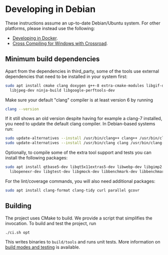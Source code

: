 # Developing in Debian

These instructions assume an up-to-date Debian/Ubuntu system.
For other platforms, please instead use the following:

* [Developing in Docker](developing_in_docker.md).
* [Cross Compiling for Windows with Crossroad](developing_with_crossroad.md).

## Minimum build dependencies

Apart from the dependencies in third_party, some of the tools use external
dependencies that need to be installed in your system first:

```bash
sudo apt install cmake clang doxygen g++-8 extra-cmake-modules libgif-dev \
  libjpeg-dev ninja-build libgoogle-perftools-dev
```

Make sure your default "clang" compiler is at least version 6 by running

```bash
clang --version
```

If it still shows an old version despite having for example a clang-7 installed, you need
to update the default clang compiler. In Debian-based systems run:

```bash
sudo update-alternatives --install /usr/bin/clang++ clang++ /usr/bin/clang++-7 100
sudo update-alternatives --install /usr/bin/clang clang /usr/bin/clang-7 100
```

Optionally, to compile some of the extra tool support and tests you can install
the following packages:

```bash
sudo apt install qtbase5-dev libqt5x11extras5-dev libwebp-dev libgimp2.0-dev \
  libopenexr-dev libgtest-dev libgmock-dev libbenchmark-dev libbenchmark-tools
```

For the lint/coverage commands, you will also need additional packages:

```bash
sudo apt install clang-format clang-tidy curl parallel gcovr
```

## Building

The project uses CMake to build. We provide a script that simplifies the
invocation. To build and test the project, run

```bash
./ci.sh opt
```

This writes binaries to `build/tools` and runs unit tests. More information
on [build modes and testing](building_and_testing.md) is available.
